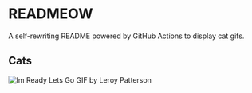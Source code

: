 # READMEOW

A self-rewriting README powered by GitHub Actions to display cat gifs.

## Cats

![Im Ready Lets Go GIF by Leroy Patterson](https://media4.giphy.com/media/CjmvTCZf2U3p09Cn0h/200.gif?cid=9acd02dacqj9dihgnenmxjea80ja6ka2f1ajz7sqsxduttp4&ep=v1_gifs_search&rid=200.gif&ct=g)
